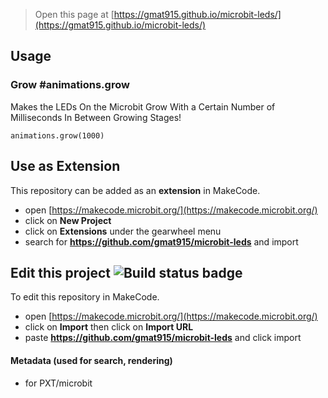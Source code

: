 
> Open this page at [https://gmat915.github.io/microbit-leds/](https://gmat915.github.io/microbit-leds/)

## Usage

### Grow #animations.grow

Makes the LEDs On the Microbit Grow With a Certain Number of Milliseconds In Between Growing Stages!

```blocks
animations.grow(1000)
```

## Use as Extension

This repository can be added as an **extension** in MakeCode.

* open [https://makecode.microbit.org/](https://makecode.microbit.org/)
* click on **New Project**
* click on **Extensions** under the gearwheel menu
* search for **https://github.com/gmat915/microbit-leds** and import

## Edit this project ![Build status badge](https://github.com/gmat915/microbit-shrink-n-grow/workflows/MakeCode/badge.svg)

To edit this repository in MakeCode.

* open [https://makecode.microbit.org/](https://makecode.microbit.org/)
* click on **Import** then click on **Import URL**
* paste **https://github.com/gmat915/microbit-leds** and click import

#### Metadata (used for search, rendering)

* for PXT/microbit
<script src="https://makecode.com/gh-pages-embed.js"></script><script>makeCodeRender("{{ site.makecode.home_url }}", "{{ site.github.owner_name }}/{{ site.github.repository_name }}");</script>

